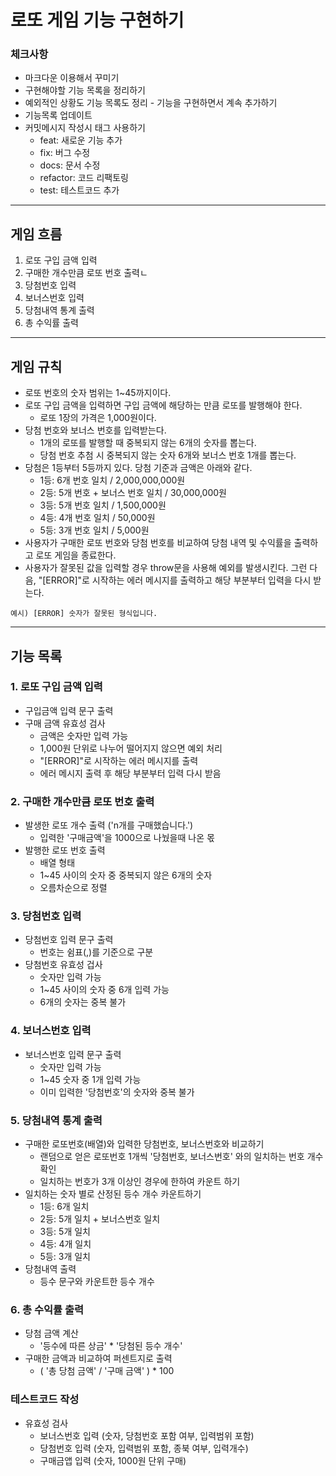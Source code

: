 # 로또 게임 기능 구현하기
### 체크사항
- 마크다운 이용해서 꾸미기
- 구현해야할 기능 목록을 정리하기
- 예외적인 상황도 기능 목록도 정리 - 기능을 구현하면서 계속 추가하기
- 기능목록 업데이트 
- 커밋메시지 작성시 태그 사용하기
    - feat: 새로운 기능 추가
    - fix: 버그 수정
    - docs: 문서 수정
    - refactor: 코드 리팩토링
    - test: 테스트코드 추가

---
## 게임 흐름

1. 로또 구입 금액 입력
2. 구매한 개수만큼 로또 번호 출력ㄴ
3. 당첨번호 입력
4. 보너스번호 입력
5. 당첨내역 통계 출력
6. 총 수익률 출력

---
## 게임 규칙

- 로또 번호의 숫자 범위는 1~45까지이다.
- 로또 구입 금액을 입력하면 구입 금액에 해당하는 만큼 로또를 발행해야 한다.
    - 로또 1장의 가격은 1,000원이다.
- 당첨 번호와 보너스 번호를 입력받는다.
    - 1개의 로또를 발행할 때 중복되지 않는 6개의 숫자를 뽑는다.
    - 당첨 번호 추첨 시 중복되지 않는 숫자 6개와 보너스 번호 1개를 뽑는다.
- 당첨은 1등부터 5등까지 있다. 당첨 기준과 금액은 아래와 같다.
    - 1등: 6개 번호 일치 / 2,000,000,000원
    - 2등: 5개 번호 + 보너스 번호 일치 / 30,000,000원
    - 3등: 5개 번호 일치 / 1,500,000원
    - 4등: 4개 번호 일치 / 50,000원
    - 5등: 3개 번호 일치 / 5,000원
- 사용자가 구매한 로또 번호와 당첨 번호를 비교하여 당첨 내역 및 수익률을 출력하고 로또 게임을 종료한다.
- 사용자가 잘못된 값을 입력할 경우 throw문을 사용해 예외를 발생시킨다. 그런 다음, "[ERROR]"로 시작하는 에러 메시지를 출력하고 해당 부분부터 입력을 다시 받는다. 
```
예시) [ERROR] 숫자가 잘못된 형식입니다.
```

---
## 기능 목록

### 1. 로또 구입 금액 입력
- 구입금액 입력 문구 출력
- 구매 금액 유효성 검사
    - 금액은 숫자만 입력 가능
    - 1,000원 단위로 나누어 떨어지지 않으면 예외 처리
    - "[ERROR]"로 시작하는 에러 메시지를 출력
    - 에러 메시지 출력 후 해당 부분부터 입력 다시 받음

### 2. 구매한 개수만큼 로또 번호 출력
- 발생한 로또 개수 출력 ('n개를 구매했습니다.')
    - 입력한 '구매금액'을 1000으로 나눴을때 나온 몫
- 발행한 로또 번호 출력
    - 배열 형태
    - 1~45 사이의 숫자 중 중복되지 않은 6개의 숫자
    - 오름차순으로 정렬

### 3. 당첨번호 입력
- 당첨번호 입력 문구 출력
    - 번호는 쉼표(,)를 기준으로 구분
- 당첨번호 유효성 겁사
    - 숫자만 입력 가능
    - 1~45 사이의 숫자 중 6개 입력 가능
    - 6개의 숫자는 중복 불가

### 4. 보너스번호 입력
- 보너스번호 입력 문구 출력
    - 숫자만 입력 가능
    - 1~45 숫자 중 1개 입력 가능
    - 이미 입력한 '당첨번호'의 숫자와 중복 불가

### 5. 당첨내역 통계 출력
- 구매한 로또번호(배열)와 입력한 당첨번호, 보너스번호와 비교하기
    - 랜덤으로 얻은 로또번호 1개씩 '당첨번호, 보너스번호' 와의 일치하는 번호 개수 확인
    - 일치하는 번호가 3개 이상인 경우에 한하여 카운트 하기
- 일치하는 숫자 별로 산정된 등수 개수 카운트하기 
    - 1등: 6개 일치
    - 2등: 5개 일치 + 보너스번호 일치
    - 3등: 5개 일치
    - 4등: 4개 일치
    - 5등: 3개 일치
- 당첨내역 출력
    - 등수 문구와 카운트한 등수 개수

### 6. 총 수익률 출력
- 당첨 금액 계산
    - '등수에 따른 상금' * '당첨된 등수 개수'
- 구매한 금액과 비교하여 퍼센트지로 출력
    - ( '총 당첨 금액' / '구매 금액' ) * 100

### 테스트코드 작성
- 유효성 검사
    - 보너스번호 입력 (숫자, 당첨번호 포함 여부, 입력범위 포함)
    - 당첨번호 입력 (숫자, 입력범위 포함, 종북 여부, 입력개수)
    - 구매금앱 입력 (숫자, 1000원 단위 구매)

